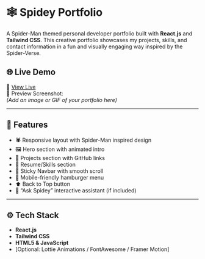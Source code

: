 # 🕸️ Spidey Portfolio

A Spider-Man themed personal developer portfolio built with **React.js** and **Tailwind CSS**. This creative portfolio showcases my projects, skills, and contact information in a fun and visually engaging way inspired by the Spider-Verse.

## 🌐 Live Demo

🚀 [View Live]([spideyport](https://spideyport.netlify.app/))  
📸 Preview Screenshot:  
*(Add an image or GIF of your portfolio here)*

---

## 📁 Features

- 🕷️ Responsive layout with Spider-Man inspired design
- 🖼️ Hero section with animated intro
- 💼 Projects section with GitHub links
- 📜 Resume/Skills section
- 🧭 Sticky Navbar with smooth scroll
- 📱 Mobile-friendly hamburger menu
- ⬆️ Back to Top button
- 🧠 “Ask Spidey” interactive assistant (if included)

---

## ⚙️ Tech Stack

- **React.js**
- **Tailwind CSS**
- **HTML5 & JavaScript**
- [Optional: Lottie Animations / FontAwesome / Framer Motion]
